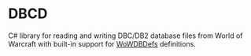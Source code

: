 # DBCD
C# library for reading and writing DBC/DB2 database files from World of Warcraft with built-in support for [WoWDBDefs](https://github.com/wowdev/WoWDBDefs) definitions.
